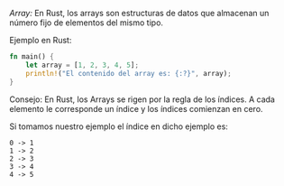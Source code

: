 *Array:* En Rust, los arrays son estructuras de datos que almacenan un número fijo de elementos del mismo tipo\.

Ejemplo en Rust: 

```rust
fn main() {
    let array = [1, 2, 3, 4, 5];
    println!("El contenido del array es: {:?}", array);
}
```

Consejo: En Rust, los Arrays se rigen por la regla de los índices\. A cada elemento le corresponde un índice y los índices comienzan en cero\. 

Si tomamos nuestro ejemplo el índice en dicho ejemplo es:
```
0 -> 1 
1 -> 2 
2 -> 3 
3 -> 4 
4 -> 5
```